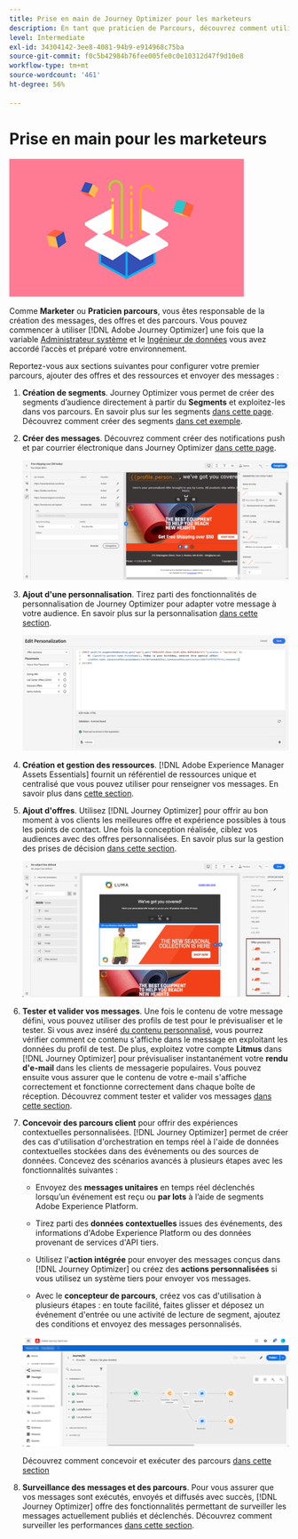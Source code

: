 ```yaml
---
title: Prise en main de Journey Optimizer pour les marketeurs
description: En tant que praticien de Parcours, découvrez comment utiliser Journey Optimizer
level: Intermediate
exl-id: 34304142-3ee8-4081-94b9-e914968c75ba
source-git-commit: f0c5b42984b76fee005fe0c0e10312d47f9d10e8
workflow-type: tm+mt
source-wordcount: '461'
ht-degree: 56%

---
```


# Prise en main pour les marketeurs

![marketeur](assets/do-not-localize/user-3.png)

Comme **Marketer** ou **Praticien parcours**, vous êtes responsable de la création des messages, des offres et des parcours. Vous pouvez commencer à utiliser [!DNL Adobe Journey Optimizer] une fois que la variable [Administrateur système](administrator.md) et le [Ingénieur de données](data-engineer.md) vous avez accordé l’accès et préparé votre environnement.

Reportez-vous aux sections suivantes pour configurer votre premier parcours, ajouter des offres et des ressources et envoyer des messages :

1. **Création de segments**. Journey Optimizer vous permet de créer des segments d’audience directement à partir du **Segments** et exploitez-les dans vos parcours.  En savoir plus sur les segments [dans cette page](../segment/about-segments.md). Découvrez comment créer des segments [dans cet exemple](../segment/creating-a-segment.md).

1. **Créer des messages**. Découvrez comment créer des notifications push et par courrier électronique dans Journey Optimizer [dans cette page](../create-message.md).

   ![](../assets/email_designer_7.png)

1. **Ajout d&#39;une personnalisation**. Tirez parti des fonctionnalités de personnalisation de Journey Optimizer pour adapter votre message à votre audience. En savoir plus sur la personnalisation [dans cette section](../personalization/personalize.md).

   ![](../personalization/assets/perso_ee2.png)

1. **Création et gestion des ressources**. [!DNL Adobe Experience Manager Assets Essentials] fournit un référentiel de ressources unique et centralisé que vous pouvez utiliser pour renseigner vos messages. En savoir plus dans [cette section](../assets-essentials.md).

1. **Ajout d&#39;offres**. Utilisez [!DNL Journey Optimizer] pour offrir au bon moment à vos clients les meilleures offre et expérience possibles à tous les points de contact. Une fois la conception réalisée, ciblez vos audiences avec des offres personnalisées. En savoir plus sur la gestion des prises de décision [dans cette section](../../using/offers/get-started/starting-offer-decisioning.md).

   ![](../assets/offers-e2e-offers-displayed.png)

1. **Tester et valider vos messages**. Une fois le contenu de votre message défini, vous pouvez utiliser des profils de test pour le prévisualiser et le tester. Si vous avez inséré [du contenu personnalisé](../personalization/personalize.md), vous pourrez vérifier comment ce contenu s&#39;affiche dans le message en exploitant les données du profil de test. De plus, exploitez votre compte **Litmus** dans [!DNL Journey Optimizer] pour prévisualiser instantanément votre **rendu d&#39;e-mail** dans les clients de messagerie populaires. Vous pouvez ensuite vous assurer que le contenu de votre e-mail s&#39;affiche correctement et fonctionne correctement dans chaque boîte de réception. Découvrez comment tester et valider vos messages [dans cette section](../preview.md).

1. **Concevoir des parcours client** pour offrir des expériences contextuelles personnalisées. [!DNL Journey Optimizer] permet de créer des cas d&#39;utilisation d&#39;orchestration en temps réel à l&#39;aide de données contextuelles stockées dans des événements ou des sources de données. Concevez des scénarios avancés à plusieurs étapes avec les fonctionnalités suivantes :

   * Envoyez des **messages unitaires** en temps réel déclenchés lorsqu’un événement est reçu ou **par lots** à l’aide de segments Adobe Experience Platform.

   * Tirez parti des **données contextuelles** issues des événements, des informations d&#39;Adobe Experience Platform ou des données provenant de services d&#39;API tiers.

   * Utilisez l&#39;**action intégrée** pour envoyer des messages conçus dans [!DNL Journey Optimizer] ou créez des **actions personnalisées** si vous utilisez un système tiers pour envoyer vos messages.

   * Avec le **concepteur de parcours**, créez vos cas d&#39;utilisation à plusieurs étapes : en toute facilité, faites glisser et déposez un événement d&#39;entrée ou une activité de lecture de segment, ajoutez des conditions et envoyez des messages personnalisés.

   ![](../assets/copy-paste3.png)

   Découvrez comment concevoir et exécuter des parcours [dans cette section](../building-journeys/journey-gs.md)

1. **Surveillance des messages et des parcours**. Pour vous assurer que vos messages sont exécutés, envoyés et diffusés avec succès, [!DNL Journey Optimizer] offre des fonctionnalités permettant de surveiller les messages actuellement publiés et déclenchés. Découvrez comment surveiller les performances [dans cette section](../message-monitoring.md).
